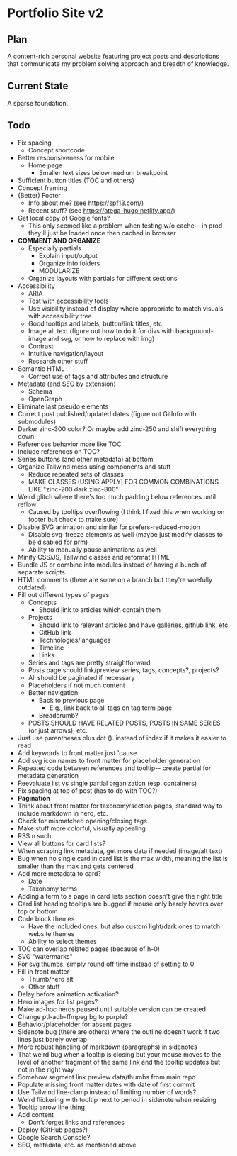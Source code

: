 # Portfolio Site v2

## Plan

A content-rich personal website featuring project posts and descriptions that communicate my problem solving approach and breadth of knowledge.

## Current State

A sparse foundation.

## Todo

- Fix spacing
    - Concept shortcode
- Better responsiveness for mobile
    - Home page
        - Smaller text sizes below medium breakpoint
- Sufficient button titles (TOC and others)
- Concept framing
- (Better) Footer
    - Info about me? (see https://spf13.com/)
    - Recent stuff? (see https://atega-hugo.netlify.app/)
- Get local copy of Google fonts?
    - This only seemed like a problem when testing w/o cache-- in prod they'll just be loaded once then cached in browser
- **COMMENT AND ORGANIZE**
    - Especially partials
        - Explain input/output
        - Organize into folders
        - MODULARIZE
    - Organize layouts with partials for different sections
- Accessibility
    - ARIA
    - Test with accessibility tools
    - Use visibility instead of display where appropriate to match visuals with accessibility tree
    - Good tooltips and labels, button/link titles, etc.
    - Image alt text (figure out how to do it for divs with background-image and svg, or how to replace with img)
    - Contrast
    - Intuitive navigation/layout
    - Research other stuff
- Semantic HTML
    - Correct use of tags and attributes and structure
- Metadata (and SEO by extension)
    - Schema
    - OpenGraph
- Eliminate last pseudo elements
- Correct post published/updated dates (figure out GitInfo with submodules)
- Darker zinc-300 color? Or maybe add zinc-250 and shift everything down
- References behavior more like TOC
- Include references on TOC?
- Series buttons (and other metadata) at bottom
- Organize Tailwind mess using components and stuff
    - Reduce repeated sets of classes
    - MAKE CLASSES (USING APPLY) FOR COMMON COMBINATIONS LIKE "zinc-200 dark:zinc-800"
- Weird glitch where there's too much padding below references until reflow
    - Caused by tooltips overflowing (I think I fixed this when working on footer but check to make sure)
- Disable SVG animation and similar for prefers-reduced-motion
    - Disable svg-freeze elements as well (maybe just modify classes to be disabled for prm)
    - Ability to manually pause animations as well
- Minify CSS/JS, Tailwind classes and reformat HTML
- Bundle JS or combine into modules instead of having a bunch of separate scripts
- HTML comments (there are some on a branch but they're woefully outdated)
- Fill out different types of pages
    - Concepts
        - Should link to articles which contain them
    - Projects
        - Should link to relevant articles and have galleries, github link, etc.
        - GitHub link
        - Technologies/languages
        - Timeline
        - Links
    - Series and tags are pretty straightforward
    - Posts page should link/preview series, tags, concepts?, projects?
    - All should be paginated if necessary
    - Placeholders if not much content
    - Better navigation
        - Back to previous page
            - E.g., link back to all tags on tag term page
        - Breadcrumb?
    - POSTS SHOULD HAVE RELATED POSTS, POSTS IN SAME SERIES (or just arrows), etc.
- Just use parentheses plus dot (). instead of index if it makes it easier to read
- Add keywords to front matter just 'cause
- Add svg icon names to front matter for placeholder generation
- Repeated code between references and tooltip-- create partial for metadata generation
- Reevaluate list vs single partial organization (esp. containers)
- Fix spacing at top of post (has to do with TOC?)
- **Pagination**
- Think about front matter for taxonomy/section pages, standard way to include markdown in hero, etc.
- Check for mismatched opening/closing tags
- Make stuff more colorful, visually appealing
- RSS n such
- View all buttons for card lists?
- When scraping link metadata, get more data if needed (image/alt text)
- Bug when no single card in card list is the max width, meaning the list is smaller than the max and gets centered
- Add more metadata to card?
    - Date
    - Taxonomy terms
- Adding a term to a page in card lists section doesn't give the right title
- Card list heading tooltips are bugged if mouse only barely hovers over top or bottom
- Code block themes
    - Have the included ones, but also custom light/dark ones to match website themes
    - Ability to select themes
- TOC can overlap related pages (because of h-0)
- SVG "watermarks"
- For svg thumbs, simply round off time instead of setting to 0
- Fill in front matter
    - Thumb/hero alt
    - Other stuff
- Delay before animation activation?
- Hero images for list pages?
- Make ad-hoc heros paused until suitable version can be created
- Change ptl-adb-ffmpeg bg to purple?
- Behavior/placeholder for absent pages
- Sidenote bug (there are others) where the outline doesn't work if two lines just barely overlap
- More robust handling of markdown (paragraphs) in sidenotes
- That weird bug when a tooltip is closing but your mouse moves to the level of another fragment of the same link and the tooltip updates but not in the right way
- Somehow segment link preview data/thumbs from main repo
- Populate missing front matter dates with date of first commit
- Use Tailwind line-clamp instead of limiting number of words?
- Weird flickering with tooltip next to period in sidenote when resizing
- Tooltip arrow line thing
- Add content
    - Don't forget links and references
- Deploy (GitHub pages?)
- Google Search Console?
- SEO, metadata, etc. as mentioned above